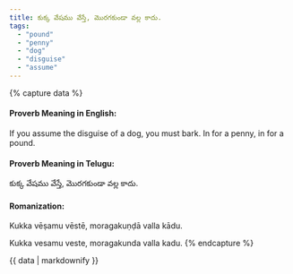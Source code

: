 ```yaml
---
title: కుక్క వేషము వేస్తే, మొరగకుండా వల్ల కాదు.
tags:
  - "pound"
  - "penny"
  - "dog"
  - "disguise"
  - "assume"
---
```


{% capture data %}
#### Proverb Meaning in English:
If you assume the disguise of a dog, you must bark.
In for a penny, in for a pound.

#### Proverb Meaning in Telugu:
కుక్క వేషము వేస్తే, మొరగకుండా వల్ల కాదు.

#### Romanization:
Kukka vēṣamu vēstē, moragakuṇḍā valla kādu.

Kukka vesamu veste, moragakunda valla kadu.
{% endcapture %}

{{ data | markdownify }}

